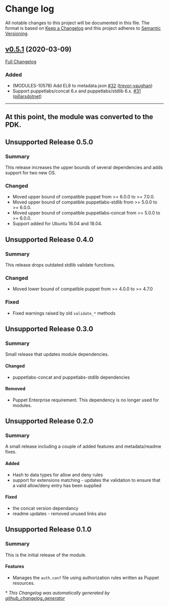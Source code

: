 # Change log

All notable changes to this project will be documented in this file. The format is based on [Keep a Changelog](http://keepachangelog.com/en/1.0.0/) and this project adheres to [Semantic Versioning](http://semver.org).

## [v0.5.1](https://github.com/puppetlabs/puppetlabs-puppet_authorization/tree/v0.5.1) (2020-03-09)

[Full Changelog](https://github.com/puppetlabs/puppetlabs-puppet_authorization/compare/0.5.0...v0.5.1)

### Added

- \(MODULES-10578\) Add EL8 to metadata.json [\#32](https://github.com/puppetlabs/puppetlabs-puppet_authorization/pull/32) ([trevor-vaughan](https://github.com/trevor-vaughan))
- Support puppetlabs/concat 6.x and puppetlabs/stdlib 6.x. [\#31](https://github.com/puppetlabs/puppetlabs-puppet_authorization/pull/31) ([pillarsdotnet](https://github.com/pillarsdotnet))

----------
At this point, the module was converted to the PDK.
----------

## Unsupported Release 0.5.0
### Summary
This release increases the upper bounds of several dependencies and adds support for two new OS.

### Changed
- Moved upper bound of compatible puppet from >= 6.0.0 to >= 7.0.0.
- Moved upper bound of compatible puppetlabs-stdlib from >= 5.0.0 to >= 6.0.0.
- Moved upper bound of compatible puppetlabs-concat from >= 5.0.0 to >= 6.0.0.
- Support added for Ubuntu 16.04 and 18.04.

## Unsupported Release 0.4.0
### Summary
This release drops outdated stdlib validate functions.

### Changed
- Moved lower bound of compatible puppet from >= 4.0.0 to >= 4.7.0

### Fixed
- Fixed warnings raised by old `validate_*` methods

## Unsupported Release 0.3.0
### Summary

Small release that updates module dependencies.

#### Changed
- puppetlabs-concat and puppetlabs-stdlib dependencies

#### Removed
- Puppet Enterprise requirement. This dependency is no longer used for modules.

## Unsupported Release 0.2.0
### Summary

A small release including a couple of added features and metadata/readme fixes.

#### Added
* Hash to data types for allow and deny rules
* support for extensions matching - updates the validation to ensure that a valid allow/deny entry has been supplied

#### Fixed
* the concat version dependancy
* readme updates - removed unused links also

## Unsupported Release 0.1.0
### Summary

This is the initial release of the module.

#### Features
* Manages the `auth.conf` file using authorization rules written as Puppet resources.


\* *This Changelog was automatically generated by [github_changelog_generator](https://github.com/skywinder/Github-Changelog-Generator)*
